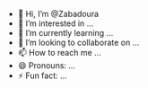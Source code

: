 - 👋 Hi, I’m @Zabadoura
- 👀 I’m interested in ...
- 🌱 I’m currently learning ...
- 💞️ I’m looking to collaborate on ...
- 📫 How to reach me ...
- 😄 Pronouns: ...
- ⚡ Fun fact: ...

<!---
Zabadoura/Zabadoura is a ✨ special ✨ repository because its `README.md` (this file) appears on your GitHub profile.
You can click the Preview link to take a look at your changes.
--->
